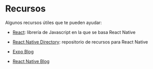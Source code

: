 # Recursos

Algunos recursos útiles que te pueden ayudar:

* [React](https://reactjs.org/): librería de Javascript en la que se basa React Native

* [React Native Directory](https://reactnative.directory/): repositorio de recursos para React Native

* [Expo Blog](https://blog.expo.io/)

* [React Native Blog](https://reactnative.dev/blog/)
